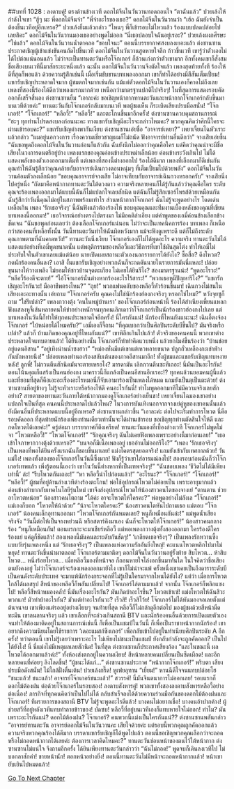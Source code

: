 ##บทที่ 1028 : ลงดาบคู่!
ตรงด้านข้างเวที
ดอกไม้จีนในวันวานทอดถอนใจ “ตาฉันแล้ว”
ปวยเล้งให้กำลังใจเขา “สู้ๆ นะ พี่ดอกไม้จีนจ๋า”
“พี่จ๋าอะไรของเธอ?” ดอกไม้จีนในวันวานว่า “เฮ้อ ฉันยังจำเป็นต้องขึ้นเวทีอยู่อีกเหรอ?”
ปวยเล้งยิ้มแล้วกล่าว “ไหนๆ พี่ก็เข้ารอบไม่ไหวแล้ว ร้องแบบปลดปล่อยไปเลยสิคะ”
ดอกไม้จีนในวันวานมองเธออย่างพูดไม่ออก “นี่เธอปลอบใจฉันอยู่เรอะ?”
ปวยเล้งผงกศีรษะ “ใช่แล้ว”
ดอกไม้จีนในวันวานน้ำตาคลอ “ขอบใจนะ”
ตอนนี้บรรยากาศสงบลงเยอะแล้ว
ต่งซานซานประกาศเชิญผู้เข้าแข่งขันคนถัดไปขึ้นเวที
ดอกไม้จีนในวันวานสูดหายใจลึก ก้าวขึ้นเวที เขารู้ว่าตัวเองไม่ได้ไปต่อแน่นอนแล้ว ไม่ว่าจะเป็นทานตะวันหรือโจ๊กเกอร์ ก็ล้วนเก่งกว่าตัวเขามาก อีกทั้งคนเขาก็สั่งสมชื่อเสียงบนเวทีนี้มาสักระยะหนึ่งแล้ว ฉะนั้น ดอกไม้จีนในวันวานจึงตัดใจแล้ว เพลงสุดท้ายทั้งที ร้องให้ดีที่สุดก็พอแล้ว
ด้วยความรู้สึกเช่นนี้ เมื่อเริ่มขับขานบทเพลงออกมา เขาก็ทำได้อย่างมีสีสันเต็มเปี่ยม!
แขกรับเชิญประหลาดใจมาก
ผู้ชมตกใจมากเช่นกัน
แม้แต่ตัวดอกไม้จีนในวันวานเองก็คาดไม่ถึงเลย เพลงที่สองนี้ร้องได้ดีกว่าเพลงแรกมากด้วย เหนือกว่ามาตรฐานปกติไปจริงๆ!
ในที่สุดการแสดงรอบคัดออกก็เสร็จสิ้นลง
ต่งซานซานยิ้ม “เอาละค่ะ ขอเชิญหน้ากากทานตะวันและหน้ากากโจ๊กเกอร์กลับขึ้นมาบนเวทีด้วยค่ะ”
ทานตะวันกับโจ๊กเกอร์กลับมาบนเวที
พอผู้ชมเห็น ก็ระเบิดเสียงปรบมือสนั่น!
“โจ๊กเกอร์!”
“โจ๊กเกอร์!”
“หลีอวี้!”
“หลีอวี้!”
และตะโกนขึ้นมาอีกครั้ง!
ต่งซานซานควบคุมสถานการณ์ “ฮะๆ ทุกท่านโปรดสงบลงก่อนนะคะ ทางแขกรับเชิญมีอะไรจะกล่าวไหมคะ? พวกคุณคิดว่าศึกนี้ใครจะผ่านเข้ารอบคะ?”
แขกรับเชิญต่างพากันเงียบ
ต่งซานซานเอ่ยชื่อ “อาจารย์เหยา?”
เหยาเจี้ยนไฉหัวเราะ แล้วกล่าว “ผมอยู่นอกวงการ เรื่องความเชี่ยวชาญผมก็ไม่ถนัด ฟังอาจารย์ท่านอื่นดีกว่า”
จางเสียเอ่ยขึ้น “ฉันขอพูดถึงดอกไม้จีนในวันวานก่อนก็แล้วกัน ฉันยังนึกไม่ออกว่าคุณคือใคร แต่คิดว่าคุณน่าจะมีชื่อเสียงในวงการดนตรีอยู่บ้าง เพลงแรกของคุณค่อนข้างประหม่าเล็กน้อย ค่อนข้างระวังเกินไป ไม่ได้แสดงพลังของตัวเองออกมาเต็มที่ แต่เพลงที่สองนี้ต่างออกไป ร้องได้ดีมาก เพลงที่เลือกมาก็ดีเช่นกัน คุณทำให้ฉันรู้สึกว่าคุณคล้ายกับอาจารย์เฉินกวงตอนหนุ่มๆ ที่เต็มเปี่ยมไปด้วยพลัง”
ดอกไม้จีนในวันวานค้อมตัวลงเล็กน้อย “ขอบคุณอาจารย์จางเสีย ไม่อาจเทียบกับอาจารย์เฉินกวงหรอกครับ”
จางเสียนิ่งไปครู่หนึ่ง “ถัดมาคือหน้ากากทานตะวันใต้ดวงดาว ความจริงหลายคนก็ได้รู้กันแล้วว่าคุณคือใคร ระดับคุณจะร้องเพลงออกมาได้แบบนี้ฉันก็ไม่แปลกใจเลยสักนิด แต่ฉันก็ไม่รู้สึกเซอร์ไพรส์ด้วยเหมือนกัน ฉันรู้สึกว่าวันนี้คุณไม่อยู่ในสภาพพร้อมเท่าไร ส่วนหน้ากากโจ๊กเกอร์ ฉันไม่รู้จะพูดอย่างไร โดดเด่นเหลือเกิน เพลง ‘รักเธอจริงๆ’ นี้ฉันฟังแล้วต้องร้องไห้ ขอบคุณคุณและทีมงานเบื้องหลังของคุณที่เขียนบทเพลงนี้ออกมา!” เธอวิจารณ์อย่างตรงไปตรงมา ไม่มีอคติลำเอียง
แต่คำพูดของเอมี่ค่อนข้างเลือกข้างชัดเจน “ฉันขอพูดก่อนเลยว่า ต้องเลือกโจ๊กเกอร์แน่นอน ไม่ว่าจะเป็นเทคนิคการร้อง บทเพลง ก็เหนือกว่าสองคนที่เหลือทั้งนั้น วันนี้ทานตะวันทำให้ฉันผิดหวังมาก แม้จะฟังดูเพราะดี แต่ก็ไม่ถึงระดับคุณภาพตามที่ฉันคาดหวัง!”
ทานตะวันนิ่งเงียบ
โจ๊กเกอร์เองก็ไม่ได้พูดอะไร
ความจริง ทานตะวันไม่ได้แสดงแย่อย่างที่เอมี่พูดขนาดนั้น แต่พฤติกรรมของหลีอวี้และวิธีการที่เขาใช้มันสุดโต่ง ทำให้เอมี่ไม่ประทับใจในตัวเขาเลยแม้แต่น้อย นายเปิดเผยสถานะตัวเองนอกรายการได้ยังไง? ซื้อสื่อ? ดึงโหวต? กดนักร้องคนอื่นลง? เอาสิ งั้นแขกรับเชิญอย่างพวกฉันก็จะกดดันนายในรายการมันนี่แหละ! ปล่อยขุนนางให้วางเพลิง ไม่ยอมให้ชาวบ้านจุดตะเกียง ไม่เคยได้ยินรึไง? สองมาตรฐานน่ะ!
“พูดอะไรวะ!”
“หลีอวี้ร้องดีจะตาย!”
“ไอ้โจ๊กเกอร์นั่นต่างหากร้องอะไรไร้สาระ!”
“พวกเธอหูมีปัญหารึไง?”
“แขกรักเชิญอะไรกันวะ! มืออาชีพตรงไหน?”
“ถุย!”
พวกแฟนคลับของหลีอวี้หัวร้อนขึ้นมา!
เฉินกวงไม่สนในเสียงเอะอะทางนั้น เอ่ยถาม “โจ๊กเกอร์ครับ คุณคงไม่ใช่นักร้องฮ่องกงจริงๆ หรอกใช่ไหม?”
หวังจุยซูก็ถาม “ใช่รึเปล่า?”
เพลงกวางตุ้ง ‘คนในหมู่บ้านเรา’ ของโจ๊กเกอร์ก่อนหน้านี้ ร้องได้สำเนียงเพี้ยนแหลก ฟังแสลงหูจี้เส้นหลายคนให้ขำอย่างหนักจนทุกคนเลิกเดาว่าโจ๊กเกอร์เป็นนักร้องชาวฮ่องกงไปเลย แต่บทเพลงในวันนี้ก็ทำให้ทุกคนประหลาดใจอีกครั้ง!
นี่ใครกันแน่!
นักร้องที่ไหนกันแนะนะ!
เฉินอี้ตงจ้องโจ๊กเกอร์ “ใบ้หน่อยได้ไหมครับ?”
เอมี่เองก็จี้ถาม “ที่คุณบอกว่าเป็นศิลปินระดับบีขึ้นไป? มันจริงหรือเปล่า? แล้วก็ บ้านเกิดของคุณอยู่ที่ไหนกันแน่?”
เขาพิลึกเกินไปแล้ว!
ตัวจริงของคนคนนี้ พวกเขาต่างประหลาดใจแทบตายแล้ว!
ได้ยินอย่างนั้น โจ๊กเกอร์ก็ทำท่าคิดแวบหนึ่ง แล้วยกไมค์ขึ้นร้องว่า
“บ้านข่อยอยู่แดนอิสาน”
“อยู่เทิงน่านน้ำซงฮวา”
“หม่องหั่นมีแต่เขาแต่เหวหลายขนาด ปลูกถั่วเหลืองกะเข่าฟ่างกันบักหลายนึง!”
ปล่อยเพลงทำนองร้องสลับเต้นของภาคอีสานมาอีก!
ทั้งผู้ชมและแขกรับเชิญแทบหงายหลัง!
ลูกพี่!
ไม่กวนตีนสักนิดมันจะตายเหรอไง?
มารดามัน เลิกกวนตีนซะทีเถอะ!
นี่มันเป็นอะไรกัน!
ตอนโน้นคุณก็แสร้งเป็นคนฮ่องกง มาคราวนี้ก็แกล้งเป็นคนอีสานอีกเรอะ!?
ทุกคนล้วนยอมคนผู้นี้แล้ว และที่ยอมที่สุดก็คือเอะอะเรื่องอะไรหมอนี่ก็จับเอามาร้องเป็นเพลงได้หมด แถมยังเป็นตุเป็นตะด้วย!
ต่งซานซานที่อยู่ข้างๆ ไม่รู้จะหัวเราะหรือร้องไห้ดี
คนอะไรกันนี่!
ทำไมพูดออกมาทีไม่มีความจริงเลยสักอย่าง?
สายตาของทานตะวันภายใต้หน้ากากมองดูโจ๊กเกอร์อย่างเย็นชา!
เหยาเจี้ยนไฉมองเขาอย่างแปลกใจเป็นที่สุด คนคนนี้ประหลาดไปแล้วไหม? ในวงการบันเทิงนอกจากจางเย่คู่หูของเขาคนนั้นแล้ว ยังมีคนอื่นที่ประหลาดแบบนี้อยู่อีกเหรอ?
ต่งซานซานกล่าวขึ้น “เอาละค่ะ ต่อไปจะเริ่มทำการโหวต นี่คือรอบคัดออก ที่สุดท้ายนักร้องเพียงท่านเดียวเท่านั้นจะได้ผ่านเข้ารอบ ขอเชิญทุกท่านตัดสินใจให้ดี และกดโหวตได้เลยค่ะ!”
ครู่ต่อมา บรรยากาศก็ตึงเครียด!
ทานตะวันมองที่เบื้องล่างเวที
โจ๊กเกอร์ไม่พูดไม่จา
“โหวตหลีอวี้!”
“โหวตโจ๊กเกอร์!”
“รักคุณจริงๆ ฉันไม่เคยฟังเพลงเพราะอย่างนี้มาก่อนเลย!”
“เธอเข้าใจภาษากวางตุ้งด้วยเหรอ?”
“บนจอก็มีเนื้อเพลงอยู่ เธออ่านไม่ออกรึไง?”
“เพลง ‘รักเธอจริงๆ’ เป็นเพลงที่พอได้ยินครั้งแรกฉันก็ชอบขึ้นมาเลย! แม่งโคตรสุดยอดจริง! แถมยังเข้ากับเทศกาลด้วย! วันแม่ไง! เพลงทั้งสองของโจ๊กเกอร์ในวันนี้ซึ้งมาก! ฟังก็รู้ว่าเขาใส่อารมณ์ลงไป! สองรอบก่อนฉันก็ว่าโจ๊กเกอร์เทพแล้ว เพิ่งรู้ตอนนี้เองว่า เขาในวันนี้ต่างหากที่เป็นเทพจริงๆ!”
“ฉันชอบเพลง ‘ชีวิตไม่ได้มีเพียงเท่านี้’ ล่ะ!
“รีบโหวตกันเถอะ!”
“หา หลีอวี้นำไปก่อนแล้ว!”
“อะไรนะ?”
“โจ๊กเกอร์!”
“โจ๊กเกอร์!”
“หลีอวี้!”
ผู้ชมที่อยู่ด้านล่างเวทีต่างร้องตะโกน!
พ่อใช้อุปกรณ์โหวตไม่ค่อยเป็น เพราะอายุมากแล้ว ค่อนข้างลำบากกับเทคโนโลยีรุ่นใหม่ เขาจึงส่งอุปกรณ์โหวตให้น้องสาวคนโตของจางเย่ “ตานตาน ช่วยอาโหวตหน่อย”
น้องสาวคนโตถาม “ได้ค่ะ อาจะโหวตให้ใครคะ?”
พ่อพูดอย่างไม่ลังเล “โจ๊กเกอร์!”
แม่เองก็บอก “โหวตให้น้าด้วย”
“น้าจะโหวตใครคะ?” น้องสาวคนโตหันไปถามเธอ
แม่ตอบ “โจ๊กเกอร์”
น้องคนเล็กอุทานออกมา “โหวตโจ๊กเกอร์กันหมดเลย? หนูก็เหมือนกันล่ะ!”
แม่พูดน้ำเสียงจริงจัง “วันนี้ต่อให้เป็นจางหย่วนฉี หรือสตาร์คิงมาเอง ฉันก็จะโหวตให้โจ๊กเกอร์!”
น้องสาวคนกลางร้อง “หนูก็เหมือนกัน! ตอนแรกกะจะมาเชียร์หลีอวี้ แต่พอเพลงกวางตุ้งทั้งสองออกมา ใครร้องดีใครร้องแย่ แค่ดูก็ชัดแล้ว! สองเพลงนี้มันคนละระดับกันชัดๆ!”
‘เกลียดเธอจริงๆ’?
เป็นเพลงรักหวานซึ้งแบบวัยรุ่นเพลงหนึ่ง
แต่ ‘รักเธอจริงๆ’? เป็นเพลงแห่งความรักอันยิ่งใหญ่!
คะแนนโหวตพลิกไปมาไม่หยุด!
ทานตะวันขึ้นนำมาตลอด!
โจ๊กเกอร์ตามมาติดๆ
ดอกไม้จีนในวันวานอยู่รั้งท้าย
สิบโหวต…
ห้าสิบโหวต…
หนึ่งร้อยโหวต…
เมื่อหลีอวี้มองที่หน้าจอ ก็ถอนหายใจโล่งอกขึ้นมาทันใด ในใจคิดว่าชื่อเสียงตนยังคงอยู่ ไม่ว่าโจ๊กเกอร์จะร้องเพลงออกมายังไง เขาก็ไม่น่าจะแพ้ ครั้งหนึ่งเขาเคยเป็นถึงดาราระดับบี เป็นคนดังระดับประเทศ จะมาแพ้นักร้องกระจอกที่ไม่รู้เป็นใครมาจากไหนได้ยังไง?
แต่ว่า เมื่อการโหวตใกล้ได้ผลสรุป สีหน้าของหลีอวี้ก็พลันเปลี่ยนไป!
โจ๊กเกอร์ไล่ตามมาแล้ว!
จากนั้น โจ๊กเกอร์ก็พลิกแซงไป!
หลีอวี้สีหน้าหมองคล้ำ!
นี่มันเรื่องอะไรกัน?
มันเกิดบ้าอะไรขึ้น?
โหวตเข้าเซ่!
แม่งโหวตให้ฉันสิวะพวกแก!
มัวทำบ้าอะไรกัน? มัวแต่ทำอะไรกันวะ?
เร็วสิ!
เร็วสิโว้ย!
โจ๊กเกอร์ไม่ได้หันมองจอเลยตั้งแต่ต้นจนจบ เขาเพียงแต่รออยู่อย่างเงียบๆ
จนท้ายที่สุด หลีอวี้ก็ไม่กล้าดูอีกต่อไป มองผู้ชมด้วยสีหน้ามืดทะมึน เขาลนลานจริงๆ แล้ว เขาเลือกที่จะล่วงเกินสถานี BTV และนักร้องคนอื่นด้วยการเปิดเผยตัวเองจนทำให้ต้องมาติดอยู่ในสถานการณ์เช่นนี้ ก็เพื่อเป็นแชมป์ในวันนี้ ก็เพื่อเป็นราชาหน้ากากนักร้อง! เขาอยากดึงความนิยมโดยใช้รายการ ‘เดอะแมสก์ซิงเกอร์’ เพื่อกลับเข้าไปอยู่ในทำเนียบศิลปินระดับ A อีกครั้ง! ทว่าตอนนี้ เขาไม่รู้เลยว่าเพราะอะไร ไม่เพียงไม่ชนะเป็นแชมป์ ยังกลับกำลังจะถูกคัดออก? เป็นไปได้ยังไง! นี่ นี่แม่งไม่มีเหตุผลเลยสักนิด!
ในที่สุด ต่งซานซานก็ประกาศเสียงก้อง “และในขณะนี้ ผลโหวตได้ออกมาแล้วค่ะ!”
ทั้งห้องส่งตกอยู่ในความเงียบ!
สีหน้าหลายคนเปลี่ยนเป็นซีดเผือด!
และอีกหลายคนที่ค่อยๆ ลิงโลดขึ้น!
“ผู้ชนะได้แก่…” ต่งซานซานประกาศ “หน้ากากโจ๊กเกอร์!”
พริบตา เสียงปรบมือดังสนั่น!
ไม้ใกล้ฝั่งตื่นเต้น!
ปวยเล้งกรี๊ด!
หูเฟยอุทาน “เยี่ยม!”
หานฉีดีใจจนแทบปล่อยโฮ “ชนะแล้ว! ชนะแล้ว! อาจารย์โจ๊กเกอร์ชนะแล้ว!”
สวรรค์!
นี่มันจินตนาการไม่ออกเลย!
รอบแรกก็ดอกไม้ต้องฝน ต่อด้วยโจ๊กเกอร์ในรอบสอง!
ลงดาบสังหารคู่!
พวกเขาทั้งสองลงดาบสังหารหลีอวี้อย่างต่อเนื่อง!
ภารกิจที่ทุกคนคิดว่าเป็นไปไม่ได้ กลับสำเร็จลงได้ด้วยความร่วมมือกันของดอกไม้ต้องฝนและโจ๊กเกอร์! ทีมรายการของสถานี BTV ไม่รู้จะพูดอะไรดีแล้ว!
บางคนไม่อยากเชื่อ!
บางคนอ้าปากค้าง!
ผู้ช่วยสวีที่อยู่หลังเวทีแทบทำลายข้าวของ! บัดซบ!
หลีอวี้ที่อยู่บนเวทีเองก็แทบหายใจไม่ออก!
ทำไม?
มันเพราะอะไรกันแน่?
ดอกไม้ต้องฝน?
โจ๊กเกอร์?
คนพวกนี้แม่งเป็นใครกันแน่??
ต่งซานซานพลันกล่าว “อาจารย์ทานตะวัน อาจารย์ดอกไม้จีนในวันวานคะ เสียใจด้วยค่ะ แต่รอบนี้พวกคุณถูกคัดออกแล้ว ความจริงพวกคุณร้องได้ดีมาก บรรดาแขกรับเชิญก็ได้พูดไปแล้ว ตอนนี้ขอเชิญพวกคุณเลือกว่าจะถอดหรือไม่ถอดหน้ากากได้เลยค่ะ ต้องการเวลาคิดไหมคะ?”
ทานตะวันซ่อนหน้าของตนไว้ใต้หน้ากาก
ต่งซานซานไม่แน่ใจ จึงถามอีกครั้ง
ได้ยินเพียงทานตะวันกล่าวว่า “ฉันไม่ถอด!” พูดจบก็เดินลงเวทีไป ไม่บอกลาสักคำ!
ขายหน้านัก!
ตอกหน้าอย่างยิ่ง!
ตอนนี้ทานตะวันไม่มีหน้าจะถอดหน้ากากแล้ว!
หน้าเขายับเยินไปหมดแล้ว!

   
[Go To Next Chapter]( ./129.md)